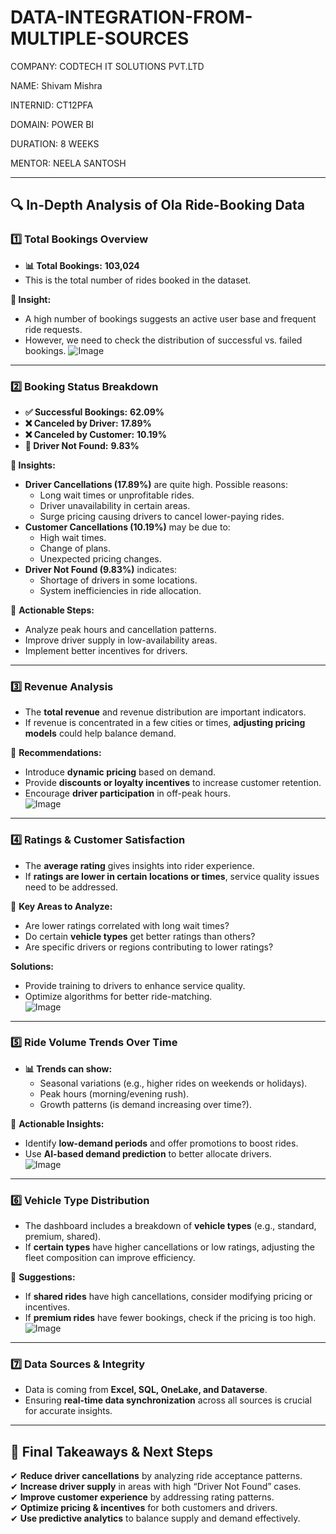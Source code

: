 # DATA-INTEGRATION-FROM-MULTIPLE-SOURCES

 COMPANY: CODTECH IT SOLUTIONS PVT.LTD

 NAME: Shivam Mishra

 INTERNID: CT12PFA

 DOMAIN: POWER BI

 DURATION: 8 WEEKS

 MENTOR: NEELA SANTOSH


---

## **🔍 In-Depth Analysis of Ola Ride-Booking Data**  

### **1️⃣ Total Bookings Overview**  
- **📊 Total Bookings:** **103,024**  
- This is the total number of rides booked in the dataset.  

**🚖 Insight:**  
- A high number of bookings suggests an active user base and frequent ride requests.  
- However, we need to check the distribution of successful vs. failed bookings.
![Image](https://github.com/user-attachments/assets/b7467928-2f1d-4030-9eaa-018a972fc3bd)

---

### **2️⃣ Booking Status Breakdown**  
- **✅ Successful Bookings:** **62.09%**  
- **❌ Canceled by Driver:** **17.89%**  
- **❌ Canceled by Customer:** **10.19%**  
- **🚫 Driver Not Found:** **9.83%**  

**🔹 Insights:**  
- **Driver Cancellations (17.89%)** are quite high. Possible reasons:  
  - Long wait times or unprofitable rides.  
  - Driver unavailability in certain areas.  
  - Surge pricing causing drivers to cancel lower-paying rides.  
- **Customer Cancellations (10.19%)** may be due to:  
  - High wait times.  
  - Change of plans.  
  - Unexpected pricing changes.  
- **Driver Not Found (9.83%)** indicates:  
  - Shortage of drivers in some locations.  
  - System inefficiencies in ride allocation.  

📌 **Actionable Steps:**  
- Analyze peak hours and cancellation patterns.  
- Improve driver supply in low-availability areas.  
- Implement better incentives for drivers.  

---

### **3️⃣ Revenue Analysis**  
- The **total revenue** and revenue distribution are important indicators.  
- If revenue is concentrated in a few cities or times, **adjusting pricing models** could help balance demand.  

📌 **Recommendations:**  
- Introduce **dynamic pricing** based on demand.  
- Provide **discounts or loyalty incentives** to increase customer retention.  
- Encourage **driver participation** in off-peak hours.  
![Image](https://github.com/user-attachments/assets/42095437-2ebc-4153-88f9-d67d80408a99)
---

### **4️⃣ Ratings & Customer Satisfaction**  
- The **average rating** gives insights into rider experience.  
- If **ratings are lower in certain locations or times**, service quality issues need to be addressed.  

📌 **Key Areas to Analyze:**  
- Are lower ratings correlated with long wait times?  
- Do certain **vehicle types** get better ratings than others?  
- Are specific drivers or regions contributing to lower ratings?  

**Solutions:**  
- Provide training to drivers to enhance service quality.  
- Optimize algorithms for better ride-matching.  
![Image](https://github.com/user-attachments/assets/c11a0c66-1eb2-4db5-8f35-6ce25f3de13f)
---

### **5️⃣ Ride Volume Trends Over Time**  
- **📊 Trends can show:**  
  - Seasonal variations (e.g., higher rides on weekends or holidays).  
  - Peak hours (morning/evening rush).  
  - Growth patterns (is demand increasing over time?).  

📌 **Actionable Insights:**  
- Identify **low-demand periods** and offer promotions to boost rides.  
- Use **AI-based demand prediction** to better allocate drivers.  
![Image](https://github.com/user-attachments/assets/064c7b77-7452-466e-8232-78799c45dfaf)
---

### **6️⃣ Vehicle Type Distribution**  
- The dashboard includes a breakdown of **vehicle types** (e.g., standard, premium, shared).  
- If **certain types** have higher cancellations or low ratings, adjusting the fleet composition can improve efficiency.  

📌 **Suggestions:**  
- If **shared rides** have high cancellations, consider modifying pricing or incentives.  
- If **premium rides** have fewer bookings, check if the pricing is too high.  
![Image](https://github.com/user-attachments/assets/9280c257-96ff-4262-bd12-3daf69f80939)
---

### **7️⃣ Data Sources & Integrity**  
- Data is coming from **Excel, SQL, OneLake, and Dataverse**.  
- Ensuring **real-time data synchronization** across all sources is crucial for accurate insights.  

---

## **📌 Final Takeaways & Next Steps**  
✔ **Reduce driver cancellations** by analyzing ride acceptance patterns.  
✔ **Increase driver supply** in areas with high “Driver Not Found” cases.  
✔ **Improve customer experience** by addressing rating patterns.  
✔ **Optimize pricing & incentives** for both customers and drivers.  
✔ **Use predictive analytics** to balance supply and demand effectively.  

